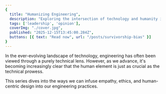 ```yaml
---
{
  title: "Humanizing Engineering",
  description: "Exploring the intersection of technology and humanity in engineering practices.",
  tags: ['leadership', 'opinion'],
  coverImg: "./cover.jpg",
  published: "2025-12-15T13:45:00.284Z",
  buttons: [{ text: "Read now", url: "/posts/survivorship-bias" }]
}
---
```


In the ever-evolving landscape of technology, engineering has often been viewed through a purely technical lens. However, as we advance, it's becoming increasingly clear that the human element is just as crucial as the technical prowess.

This series dives into the ways we can infuse empathy, ethics, and human-centric design into our engineering practices.